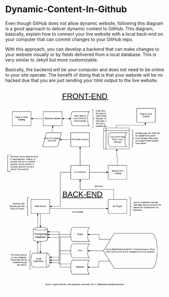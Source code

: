 # Dynamic-Content-In-Github
Even though GitHub does not allow dynamic website, following this diagram is a good approach to deliver dynamic content to GitHub. This diagram, basically, explain how to connect your live website with a local back-end on your computer that can commit changes to your GitHub repo.

With this approach, you can develop a backend that can make changes to your website visually or by fields delivered from a local database. This is very similar to Jekyll but more customizable.

Basically, the backend will be your computer and does not need to be online to your site operate. The benefit of doing that is that your website will be no hacked due that you are just sending your html output to the live website.

![By Jayser Mendez](/diagram.jpeg?raw=true "By Jayser Mendez")
